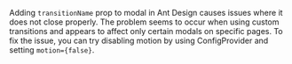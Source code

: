 Adding `transitionName` prop to modal in Ant Design causes issues where it does not close properly. The problem seems to occur when using custom transitions and appears to affect only certain modals on specific pages. To fix the issue, you can try disabling motion by using ConfigProvider and setting `motion={false}`.
